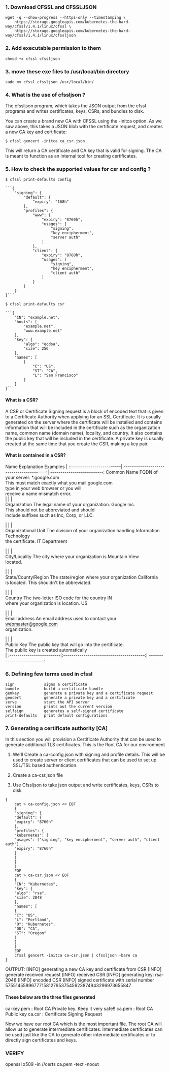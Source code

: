 ### 1. Download CFSSL and CFSSLJSON

```
wget -q --show-progress --https-only --timestamping \
    https://storage.googleapis.com/kubernetes-the-hard-way/cfssl/1.4.1/linux/cfssl \
    https://storage.googleapis.com/kubernetes-the-hard-way/cfssl/1.4.1/linux/cfssljson
```

### 2. Add executable permission to them

```
chmod +x cfssl cfssljson
```

### 3. move these exe files to /usr/local/bin directory

```
sudo mv cfssl cfssljson /usr/local/bin/
```
### 4. What is the use of cfssljson ?
The cfssljson program, which takes the JSON output from the cfssl programs and writes certificates, keys, CSRs, and bundles to disk.

You can create a brand new CA with CFSSL using the -initca option. As we saw above, this takes a JSON blob with the certificate request, and creates a new CA key and certificate:

```
$ cfssl gencert -initca ca_csr.json
```

This will return a CA certificate and CA key that is valid for signing. The CA is meant to function as an internal tool for creating certificates. 

### 5. How to check the supported values for csr and config ?

    $ cfssl print-defaults config

    ```{
        "signing": {
            "default": {
                "expiry": "168h"
            },
            "profiles": {
                "www": {
                    "expiry": "8760h",
                    "usages": [
                        "signing",
                        "key encipherment",
                        "server auth"
                    ]
                },
                "client": {
                    "expiry": "8760h",
                    "usages": [
                        "signing",
                        "key encipherment",
                        "client auth"
                    ]
                }
            }
        }
    }```

    $ cfssl print-defaults csr

    ```{
        "CN": "example.net",
        "hosts": [
            "example.net",
            "www.example.net"
        ],
        "key": {
            "algo": "ecdsa",
            "size": 256
        },
        "names": [
            {
                "C": "US",
                "ST": "CA",
                "L": "San Francisco"
            }
        ]
    }```

#### What is a CSR? 

A CSR or Certificate Signing request is a block of encoded text that is given to a Certificate Authority when applying for an SSL Certificate. It is usually generated on the server where the certificate will be installed and contains information that will be included in the certificate such as the organization name, common name (domain name), locality, and country. It also contains the public key that will be included in the certificate. A private key is usually created at the same time that you create the CSR, making a key pair.

#### What is contained in a CSR?
Name	                    Explanation	                                Examples
| :-------------------------|:----------------------------------------:| --------------------------:
Common Name	                FQDN of your server.                        *.google.com                
                           This must match exactly what you            mail.google.com             
                           type in your web browser or you will                                    
                           receive a name mismatch error.	                                        
|                           |                                          |                            
Organization	            The legal name of your organization.        Google Inc.                 
                           This should not be abbreviated and should                               
                           include suffixes such as Inc, Corp, or LLC.	                            
                                                                                                   
|                           |                                          |                            
Organizational Unit	        The division of your organization handling  Information Technology      
                           the certificate.	                        IT Department               
                                                                                                   
|                           |                                          |                            
City/Locality	            The city where your organization is         Mountain View               
                           located.                                                                
                                                                                                   
|                           |                                          |                            
State/County/Region	        The state/region where your organization    California                  
                           is located. This shouldn't be abbreviated.	                            
                                                                                                   
|                           |                                          |                            
Country	                    The two-letter ISO code for the country     IN                          
                           where your organization is location.	    US                          
                                                                                                   
|                           |                                          |                            
Email address	            An email address used to contact your       webmaster@google.com        
                           organization.	                                                        
                                                                                                   
|                           |                                          |                            
Public Key	                The public key that will go into the certificate.	                    
                           The public key is created automatically                                 
| :-------------------------|:----------------------------------------:| --------------------------:
### 6. Defining few terms used in cfssl 

    sign             signs a certificate
    bundle           build a certificate bundle
    genkey           generate a private key and a certificate request
    gencert          generate a private key and a certificate
    serve            start the API server
    version          prints out the current version
    selfsign         generates a self-signed certificate
    print-defaults   print default configurations

### 7. Generating a certificate authority [CA]

In this section you will provision a Certificate Authority that can be used to generate additional TLS certificates. This is the Root CA for our environment

1. We'll Create a ca-config.json with signing and profile details. 
This will be used to create server or client certificates that can be used to set up SSL/TSL based authentication.

2. Create a ca-csr.json file

3. Use Cfssljson to take json output and write certificates, keys, CSRs to disk

```
{
    cat > ca-config.json << EOF
    {
    "signing": {
    "default": {
    "expiry": "8760h"
    },
    "profiles": {
    "kubernetes": {
    "usages": ["signing", "key encipherment", "server auth", "client auth"],
    "expiry": "8760h"
    }
    }
    }
    }
    EOF
    cat > ca-csr.json << EOF
    {
    "CN": "Kubernetes",
    "key": {
    "algo": "rsa",
    "size": 2048
    },
    "names": [
    {
    "C": "US",
    "L": "Portland",
    "O": "Kubernetes",
    "OU": "CA",
    "ST": "Oregon"
    }
    ]
    }
    EOF
    cfssl gencert -initca ca-csr.json | cfssljson -bare ca
}
```

OUTPUT:
    [INFO] generating a new CA key and certificate from CSR
    [INFO] generate received request
    [INFO] received CSR
    [INFO] generating key: rsa-2048
    [INFO] encoded CSR
    [INFO] signed certificate with serial number 575514558967771581279537545623874943296973655847
#### These below are the three files generated

ca-key.pem :    Root CA Private key. Keep it very safe!!
ca.pem :   Root CA Public key
ca.csr :    Certificate Signing Request


Now we have our root CA which is the most important file. The root CA will allow us to generate intermediate certificates. Intermediate certificates can be used just like the CA to generate other intermediate certificates or to directly sign certificates and keys.

### VERIFY
openssl x509 -in /<PATH>/certs ca.pem -text -noout